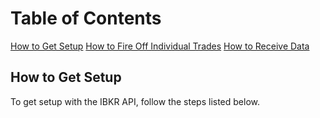 # Table of Contents

[How to Get Setup](#setup)
[How to Fire Off Individual Trades](#firetrades)
[How to Receive Data](#receivedata)

## How to Get Setup

To get setup with the IBKR API, follow the steps listed below.
